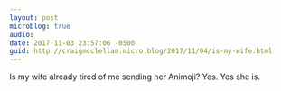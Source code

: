 ```yaml
---
layout: post
microblog: true
audio: 
date: 2017-11-03 23:57:06 -0500
guid: http://craigmcclellan.micro.blog/2017/11/04/is-my-wife.html
---
```

Is my wife already tired of me sending her Animoji? Yes. Yes she is.
